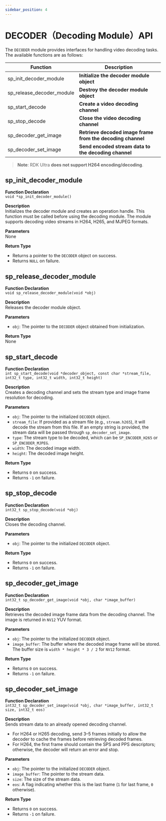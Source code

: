 ```yaml
---
sidebar_position: 4
---
```

# DECODER（Decoding Module）API

The `DECODER` module provides interfaces for handling video decoding tasks. The available functions are as follows:

| Function                     | Description                                               |
|------------------------------|-----------------------------------------------------------|
| sp_init_decoder_module        | **Initialize the decoder module object**                  |
| sp_release_decoder_module     | **Destroy the decoder module object**                     |
| sp_start_decode               | **Create a video decoding channel**                       |
| sp_stop_decode                | **Close the video decoding channel**                      |
| sp_decoder_get_image          | **Retrieve decoded image frame from the decoding channel**|
| sp_decoder_set_image          | **Send encoded stream data to the decoding channel**      |

> **Note**: RDK Ultra **does not support H264 encoding/decoding**.

## sp_init_decoder_module

**Function Declaration**  
`void *sp_init_decoder_module()`

**Description**  
Initializes the decoder module and creates an operation handle. This function must be called before using the decoding module. The module supports decoding video streams in H264, H265, and MJPEG formats.

**Parameters**  
None

**Return Type**  
- Returns a pointer to the `DECODER` object on success.  
- Returns `NULL` on failure.

## sp_release_decoder_module

**Function Declaration**  
`void sp_release_decoder_module(void *obj)`

**Description**  
Releases the decoder module object.

**Parameters**  
- `obj`: The pointer to the `DECODER` object obtained from initialization.

**Return Type**  
None

## sp_start_decode

**Function Declaration**  
`int sp_start_decode(void *decoder_object, const char *stream_file, int32_t type, int32_t width, int32_t height)`

**Description**  
Creates a decoding channel and sets the stream type and image frame resolution for decoding.

**Parameters**  
- `obj`: The pointer to the initialized `DECODER` object.
- `stream_file`: If provided as a stream file (e.g., `stream.h265`), it will decode the stream from this file. If an empty string is provided, the stream data will be passed through `sp_decoder_set_image`.
- `type`: The stream type to be decoded, which can be `SP_ENCODER_H265` or `SP_ENCODER_MJPEG`.
- `width`: The decoded image width.
- `height`: The decoded image height.

**Return Type**  
- Returns `0` on success.  
- Returns `-1` on failure.

## sp_stop_decode

**Function Declaration**  
`int32_t sp_stop_decode(void *obj)`

**Description**  
Closes the decoding channel.

**Parameters**  
- `obj`: The pointer to the initialized `DECODER` object.

**Return Type**  
- Returns `0` on success.  
- Returns `-1` on failure.

## sp_decoder_get_image

**Function Declaration**  
`int32_t sp_decoder_get_image(void *obj, char *image_buffer)`

**Description**  
Retrieves the decoded image frame data from the decoding channel. The image is returned in `NV12` YUV format.

**Parameters**  
- `obj`: The pointer to the initialized `DECODER` object.
- `image_buffer`: The buffer where the decoded image frame will be stored. The buffer size is `width * height * 3 / 2` for `NV12` format.

**Return Type**  
- Returns `0` on success.  
- Returns `-1` on failure.

## sp_decoder_set_image

**Function Declaration**  
`int32_t sp_decoder_set_image(void *obj, char *image_buffer, int32_t size, int32_t eos)`

**Description**  
Sends stream data to an already opened decoding channel.  
- For H264 or H265 decoding, send 3–5 frames initially to allow the decoder to cache the frames before retrieving decoded frames.
- For H264, the first frame should contain the SPS and PPS descriptors; otherwise, the decoder will return an error and stop.

**Parameters**  
- `obj`: The pointer to the initialized `DECODER` object.
- `image_buffer`: The pointer to the stream data.
- `size`: The size of the stream data.
- `eos`: A flag indicating whether this is the last frame (`1` for last frame, `0` otherwise).

**Return Type**  
- Returns `0` on success.  
- Returns `-1` on failure.

